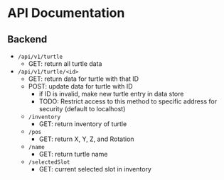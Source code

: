 
# API Documentation
## Backend
* `/api/v1/turtle`
    * GET: return all turtle data
* `/api/v1/turtle/<id>`
    * GET: return data for turtle with that ID
    * POST: update data for turtle with ID
        * if ID is invalid, make new turtle entry in data store
        * TODO: Restrict access to this method to specific address for security (default to localhost)
    * `/inventory`
        * GET: return inventory of turtle
    * `/pos`
        * GET: return X, Y, Z, and Rotation
    * `/name`
        * GET: return turtle name
    * `/selectedSlot`
        * GET: current selected slot in inventory